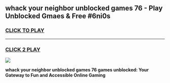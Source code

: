 
## whack your neighbor unblocked games 76 - Play Unblocked Gmaes & Free #6ni0s
<h3>
<a href="https://news.freeplayer.one?title=whack_your_neighbor_unblocked_games_76&ref=24F">CLICK TO PLAY</a></h3>
<hr>

<h3>
<a href="https://news.freeplayer.one?title=whack_your_neighbor_unblocked_games_76&ref=24F">CLICK 2 PLAY</a>
  
</h3>

<a href="https://news.freeplayer.one?title=whack_your_neighbor_unblocked_games_76&ref=24F/"><img src="https://clearcache.store/games.png"></a>


**whack your neighbor unblocked games 76 games unblocked: Your Gateway to Fun and Accessible Online Gaming**
